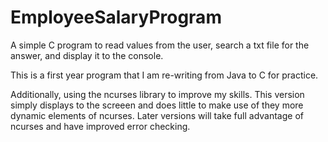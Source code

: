 # EmployeeSalaryProgram

A simple C program to read values from the user, search a txt file for the answer, and display it to the console.

This is a first year program that I am re-writing from Java to C for practice.

Additionally, using the ncurses library to improve my skills.
This version simply displays to the screeen and does little to make use of they more dynamic elements of ncurses.
Later versions will take full advantage of ncurses and have improved error checking.
